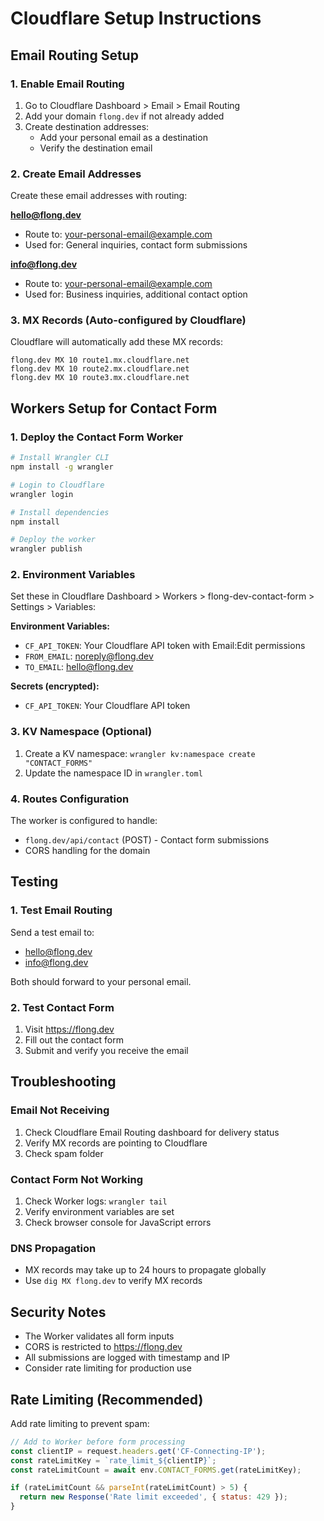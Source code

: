 # Cloudflare Setup Instructions

## Email Routing Setup

### 1. Enable Email Routing
1. Go to Cloudflare Dashboard > Email > Email Routing
2. Add your domain `flong.dev` if not already added
3. Create destination addresses:
   - Add your personal email as a destination
   - Verify the destination email

### 2. Create Email Addresses
Create these email addresses with routing:

**hello@flong.dev**
- Route to: your-personal-email@example.com
- Used for: General inquiries, contact form submissions

**info@flong.dev**
- Route to: your-personal-email@example.com
- Used for: Business inquiries, additional contact option

### 3. MX Records (Auto-configured by Cloudflare)
Cloudflare will automatically add these MX records:
```
flong.dev MX 10 route1.mx.cloudflare.net
flong.dev MX 10 route2.mx.cloudflare.net
flong.dev MX 10 route3.mx.cloudflare.net
```

## Workers Setup for Contact Form

### 1. Deploy the Contact Form Worker
```bash
# Install Wrangler CLI
npm install -g wrangler

# Login to Cloudflare
wrangler login

# Install dependencies
npm install

# Deploy the worker
wrangler publish
```

### 2. Environment Variables
Set these in Cloudflare Dashboard > Workers > flong-dev-contact-form > Settings > Variables:

**Environment Variables:**
- `CF_API_TOKEN`: Your Cloudflare API token with Email:Edit permissions
- `FROM_EMAIL`: noreply@flong.dev
- `TO_EMAIL`: hello@flong.dev

**Secrets (encrypted):**
- `CF_API_TOKEN`: Your Cloudflare API token

### 3. KV Namespace (Optional)
1. Create a KV namespace: `wrangler kv:namespace create "CONTACT_FORMS"`
2. Update the namespace ID in `wrangler.toml`

### 4. Routes Configuration
The worker is configured to handle:
- `flong.dev/api/contact` (POST) - Contact form submissions
- CORS handling for the domain

## Testing

### 1. Test Email Routing
Send a test email to:
- hello@flong.dev
- info@flong.dev

Both should forward to your personal email.

### 2. Test Contact Form
1. Visit https://flong.dev
2. Fill out the contact form
3. Submit and verify you receive the email

## Troubleshooting

### Email Not Receiving
1. Check Cloudflare Email Routing dashboard for delivery status
2. Verify MX records are pointing to Cloudflare
3. Check spam folder

### Contact Form Not Working
1. Check Worker logs: `wrangler tail`
2. Verify environment variables are set
3. Check browser console for JavaScript errors

### DNS Propagation
- MX records may take up to 24 hours to propagate globally
- Use `dig MX flong.dev` to verify MX records

## Security Notes

- The Worker validates all form inputs
- CORS is restricted to https://flong.dev
- All submissions are logged with timestamp and IP
- Consider rate limiting for production use

## Rate Limiting (Recommended)
Add rate limiting to prevent spam:
```javascript
// Add to Worker before form processing
const clientIP = request.headers.get('CF-Connecting-IP');
const rateLimitKey = `rate_limit_${clientIP}`;
const rateLimitCount = await env.CONTACT_FORMS.get(rateLimitKey);

if (rateLimitCount && parseInt(rateLimitCount) > 5) {
  return new Response('Rate limit exceeded', { status: 429 });
}
```